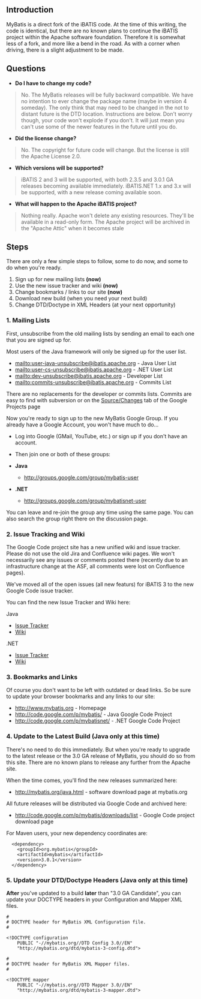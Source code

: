 ## Introduction ##

MyBatis is a direct fork of the iBATIS code.  At the time of this writing, the code is identical, but there are no
known plans to continue the iBATIS project within the Apache software foundation. Therefore it is somewhat less of a
fork, and more like a bend in the road.  As with a corner when driving, there is a slight adjustment to be made.

## Questions ##

  * **Do I have to change my code?**

> No.  The MyBatis releases will be fully backward compatible.  We have
> no intention to ever change the package name (maybe in version 4 someday).  The only think that may need to be
> changed in the not to distant future is the DTD location.  Instructions are below.  Don't worry though, your
> code won't explode if you don't.  It will just mean you can't use some of the newer features in the future until
> you do.

  * **Did the license change?**

> No.  The copyright for future code will change.  But the license is still the Apache License 2.0.

  * **Which versions will be supported?**

> iBATIS 2 and 3 will be supported, with both 2.3.5 and 3.0.1 GA releases becoming available immediately.
> iBATIS.NET 1.x and 3.x will be supported, with a new release coming available soon.

  * **What will happen to the Apache iBATIS project?**

> Nothing really.  Apache won't delete any existing resources.  They'll be available in a read-only form.
> The Apache project will be archived in the "Apache Attic" when it becomes stale


## Steps ##

There are only a few simple steps to follow, some to do now, and some to do when you're ready.

  1. Sign up for new mailing lists **(now)**
  1. Use the new issue tracker and wiki **(now)**
  1. Change bookmarks / links to our site **(now)**
  1. Download new build (when you need your next build)
  1. Change DTD/Doctype in XML Headers (at your next opportunity)

### 1. Mailing Lists ###

First, unsubscribe from the old mailing lists by sending an email to each one that you are signed up for.

Most users of the Java framework will only be signed up for the user list.

  * [mailto:user-java-unsubscribe@ibatis.apache.org](mailto:user-java-unsubscribe@ibatis.apache.org) - Java User List
  * [mailto:user-cs-unsubscribe@ibatis.apache.org](mailto:user-cs-unsubscribe@ibatis.apache.org) - .NET User List
  * [mailto:dev-unsubscribe@ibatis.apache.org](mailto:dev-unsubscribe@ibatis.apache.org) - Developer List
  * [mailto:commits-unsubscribe@ibatis.apache.org](mailto:commits-unsubscribe@ibatis.apache.org) - Commits List

There are no replacements for the developer or commits lists.  Commits are easy to find with subversion or on the
[Source/Changes](http://code.google.com/p/mybatis/source/list) tab of the Google Projects page

Now you're ready to sign up to the new MyBatis Google Group.  If you already have a Google Account, you won't
have much to do...

  * Log into Google (GMail, YouTube, etc.) or sign up if you don't have an account.
  * Then join one or both of these groups:

  * **Java**
    * http://groups.google.com/group/mybatis-user

  * **.NET**
    * http://groups.google.com/group/mybatisnet-user

You can leave and re-join the group any time using the same page.  You can also search the group right there on the discussion
page.

### 2. Issue Tracking and Wiki ###

The Google Code project site has a new unified wiki and issue tracker.  Please do not use the old Jira and Confluence
wiki pages.  We won't necessarily see any issues or comments posted there (recently due to an infrastructure change at the
ASF, all comments were lost on Confluence pages).

We've moved all of the open issues (all new featurs) for iBATIS 3 to the new Google Code issue tracker.

You can find the new Issue Tracker and Wiki here:

Java
  * [Issue Tracker](http://code.google.com/p/mybatis/issues/list)
  * [Wiki](http://code.google.com/p/mybatis/wiki/Welcome)

.NET
  * [Issue Tracker](http://code.google.com/p/mybatisnet/issues/list)
  * [Wiki](http://code.google.com/p/mybatisnet/wiki/Welcome)


### 3. Bookmarks and Links ###

Of course you don't want to be left with outdated or dead links.  So be sure to update your browser bookmarks
and any links to our site:

  * http://www.mybatis.org - Homepage
  * http://code.google.com/p/mybatis/ - Java Google Code Project
  * http://code.google.com/p/mybatisnet/ - .NET Google Code Project

### 4. Update to the Latest Build (Java only at this time) ###

There's no need to do this immediately.  But when you're ready to upgrade to the latest release or the 3.0 GA release
of MyBatis, you should do so from this site.  There are no known plans to release any further from the Apache site.

When the time comes, you'll find the new releases summarized here:

  * http://mybatis.org/java.html - software download page at mybatis.org

All future releases will be distributed via Google Code and archived here:

  * http://code.google.com/p/mybatis/downloads/list - Google Code project download page

For Maven users, your new dependency coordinates are:

```
  <dependency>
    <groupId>org.mybatis</groupId>
    <artifactId>mybatis</artifactId>
    <version>3.0.1</version>
  </dependency>
```

### 5. Update your DTD/Doctype Headers (Java only at this time) ###

**After** you've updated to a build **later** than "3.0 GA Candidate", you can update your DOCTYPE headers in your Configuration and Mapper XML files.

```
#
# DOCTYPE header for MyBatis XML Configuration file.
#

<!DOCTYPE configuration
    PUBLIC "-//mybatis.org//DTD Config 3.0//EN"
    "http://mybatis.org/dtd/mybatis-3-config.dtd">

#
# DOCTYPE header for MyBatis XML Mapper files.
#

<!DOCTYPE mapper
    PUBLIC "-//mybatis.org//DTD Mapper 3.0//EN"
    "http://mybatis.org/dtd/mybatis-3-mapper.dtd"> 
```